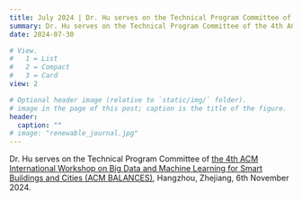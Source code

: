 ```yaml
---
title: July 2024 | Dr. Hu serves on the Technical Program Committee of ACM BALANCES Workshop 2024.
summary: Dr. Hu serves on the Technical Program Committee of the 4th ACM International Workshop on Big Data and Machine Learning for Smart Buildings and Cities, Hangzhou, Zhejiang, 6th November 2024.
date: 2024-07-30

# View.
#   1 = List
#   2 = Compact
#   3 = Card
view: 2

# Optional header image (relative to `static/img/` folder).
# image in the page of this post; caption is the title of the figure.
header:
  caption: ""   
# image: "renewable_journal.jpg"   
---
```


Dr. Hu serves on the Technical Program Committee of [the 4th ACM International Workshop on
Big Data and Machine Learning for Smart Buildings and Cities (ACM BALANCES)](https://acmbalances.org/), Hangzhou, Zhejiang, 6th November 2024.